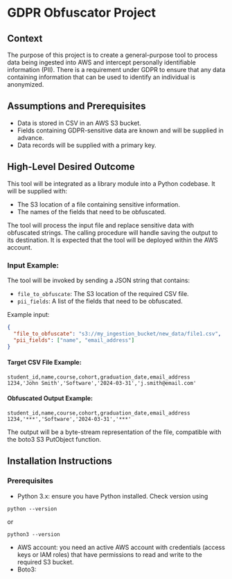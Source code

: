 # GDPR Obfuscator Project

## Context

The purpose of this project is to create a general-purpose tool to process data being ingested into AWS and intercept personally identifiable information (PII). 
There is a requirement under GDPR to ensure that any data containing information that can be used to identify an individual is anonymized.

## Assumptions and Prerequisites

- Data is stored in CSV in an AWS S3 bucket.
- Fields containing GDPR-sensitive data are known and will be supplied in advance.
- Data records will be supplied with a primary key.

## High-Level Desired Outcome

This tool will be integrated as a library module into a Python codebase. It will be supplied with:

- The S3 location of a file containing sensitive information.
- The names of the fields that need to be obfuscated.

The tool will process the input file and replace sensitive data with obfuscated strings.
The calling procedure will handle saving the output to its destination.
It is expected that the tool will be deployed within the AWS account.

### Input Example:
The tool will be invoked by sending a JSON string that contains:
- `file_to_obfuscate`: The S3 location of the required CSV file.
- `pii_fields`: A list of the fields that need to be obfuscated.

Example input:
```json
{
  "file_to_obfuscate": "s3://my_ingestion_bucket/new_data/file1.csv",
  "pii_fields": ["name", "email_address"]
}
```

#### Target CSV File Example:

```
student_id,name,course,cohort,graduation_date,email_address
1234,'John Smith','Software','2024-03-31','j.smith@email.com'
```

#### Obfuscated Output Example:

```
student_id,name,course,cohort,graduation_date,email_address
1234,'***','Software','2024-03-31','***'
```

The output will be a byte-stream representation of the file, compatible with the boto3 S3 PutObject function.


## Installation Instructions

### Prerequisites

- Python 3.x: ensure you have Python installed. Check version using

```
python --version 
```

or

```
python3 --version 
```


- AWS account: you need an active AWS account with credentials (access keys or IAM roles) that have permissions to read and write to the required S3 bucket.
- Boto3: 